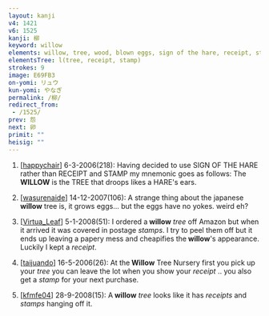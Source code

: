 ```yaml
---
layout: kanji
v4: 1421
v6: 1525
kanji: 柳
keyword: willow
elements: willow, tree, wood, blown eggs, sign of the hare, receipt, stamp
elementsTree: l(tree, receipt, stamp)
strokes: 9
image: E69FB3
on-yomi: リュウ
kun-yomi: やなぎ
permalink: /柳/
redirect_from:
 - /1525/
prev: 怨
next: 卵
primit: ""
heisig: ""
---
```


1) [<a href="http://kanji.koohii.com/profile/happychair">happychair</a>] 6-3-2006(218): Having decided to use SIGN OF THE HARE rather than RECEIPT and STAMP my mnemonic goes as follows: The<strong> WILLOW</strong> is the TREE that droops likes a HARE&#039;s ears.

2) [<a href="http://kanji.koohii.com/profile/wasurenaide">wasurenaide</a>] 14-12-2007(106): A strange thing about the japanese<strong> willow</strong> tree is, it grows eggs... but the eggs have no yokes. weird eh?

3) [<a href="http://kanji.koohii.com/profile/Virtua_Leaf">Virtua_Leaf</a>] 5-1-2008(51): I ordered a<strong> willow</strong> <em>tree</em> off Amazon but when it arrived it was covered in postage <em>stamps</em>. I try to peel them off but it ends up leaving a papery mess and cheapifies the<strong> willow</strong>&#039;s appearance. Luckily I kept a <em>receipt</em>.

4) [<a href="http://kanji.koohii.com/profile/taijuando">taijuando</a>] 16-5-2006(26): At the<strong> Willow</strong> Tree Nursery first you pick up your <em>tree</em> you can leave the lot when you show your <em>receipt</em> .. you also get a <em>stamp</em> for your next purchase.

5) [<a href="http://kanji.koohii.com/profile/kfmfe04">kfmfe04</a>] 28-9-2008(15): A<strong> willow</strong> <em>tree</em> looks like it has <em>receipts</em> and <em>stamps</em> hanging off it.

